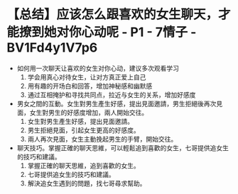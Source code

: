# 【总结】应该怎么跟喜欢的女生聊天，才能撩到她对你心动呢 - P1 - 7情子 - BV1Fd4y1V7p6

-   如何用一次聊天让喜欢的女生对你心动，建议多次观看学习
    1.  学会用真心对待女生，让对方真正爱上自己
    2.  用有趣的开场白和回答，增加神秘感和幽默感
    3.  通过互相掩护和寻找共同点，拉近与女生的关系，增加好感度
-   男女之間的互動。女生對男生產生好感，提出見面邀請，男生拒絕後再次見面，女生對男生的好感度增加，兩人開始交往。
    1.  女生對男生產生好感，提出見面邀請。
    2.  男生拒絕見面，引起女生更高的好感度。
    3.  兩人再次見面，女生主動挽起男生的手臂，開始交往。
-   聊天技巧。掌握正確的聊天思維，可以輕鬆追到喜歡的女生，七哥提供追女生的技巧和建議。
    1.  掌握正確的聊天思維，追到喜歡的女生。
    2.  七哥提供追女生的技巧和建議。
    3.  解決追女生遇到的問題，找七哥尋求幫助。
